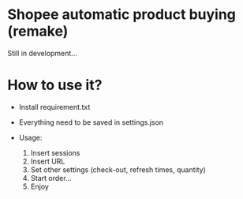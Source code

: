 # Shopee automatic product buying (remake)

Still in development...

# How to use it?
-  Install requirement.txt
-  Everything need to be saved in settings.json

- Usage:
  
  1. Insert sessions
  2. Insert URL
  3. Set other settings (check-out, refresh times, quantity)
  4. Start order...
  5. Enjoy
